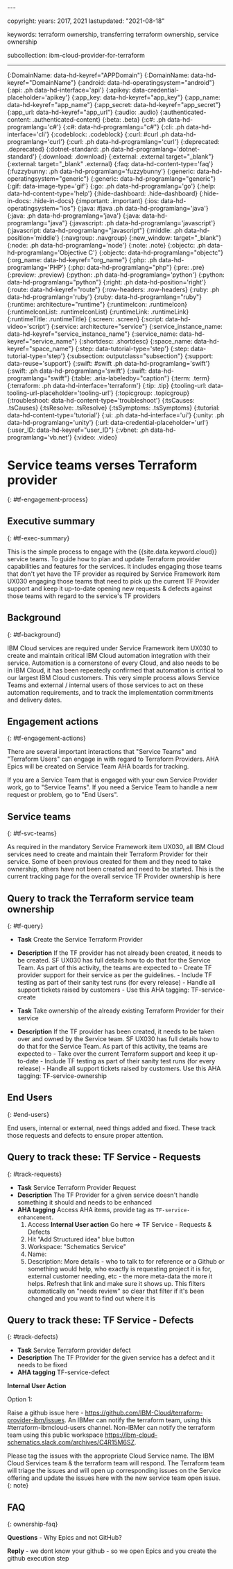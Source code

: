 <staging>
---

copyright:
  years: 2017, 2021
lastupdated: "2021-08-18"

keywords: terraform ownership, transferring terraform ownership, service ownership

subcollection: ibm-cloud-provider-for-terraform

---

{:DomainName: data-hd-keyref="APPDomain"}
{:DomainName: data-hd-keyref="DomainName"}
{:android: data-hd-operatingsystem="android"}
{:api: .ph data-hd-interface='api'}
{:apikey: data-credential-placeholder='apikey'}
{:app_key: data-hd-keyref="app_key"}
{:app_name: data-hd-keyref="app_name"}
{:app_secret: data-hd-keyref="app_secret"}
{:app_url: data-hd-keyref="app_url"}
{:audio: .audio}
{:authenticated-content: .authenticated-content}
{:beta: .beta}
{:c#: .ph data-hd-programlang='c#'}
{:c#: data-hd-programlang="c#"}
{:cli: .ph data-hd-interface='cli'}
{:codeblock: .codeblock}
{:curl: #curl .ph data-hd-programlang='curl'}
{:curl: .ph data-hd-programlang='curl'}
{:deprecated: .deprecated}
{:dotnet-standard: .ph data-hd-programlang='dotnet-standard'}
{:download: .download}
{:external: .external target="_blank"}
{:external: target="_blank" .external}
{:faq: data-hd-content-type='faq'}
{:fuzzybunny: .ph data-hd-programlang='fuzzybunny'}
{:generic: data-hd-operatingsystem="generic"}
{:generic: data-hd-programlang="generic"}
{:gif: data-image-type='gif'}
{:go: .ph data-hd-programlang='go'}
{:help: data-hd-content-type='help'}
{:hide-dashboard: .hide-dashboard}
{:hide-in-docs: .hide-in-docs}
{:important: .important}
{:ios: data-hd-operatingsystem="ios"}
{:java: #java .ph data-hd-programlang='java'}
{:java: .ph data-hd-programlang='java'}
{:java: data-hd-programlang="java"}
{:javascript: .ph data-hd-programlang='javascript'}
{:javascript: data-hd-programlang="javascript"}
{:middle: .ph data-hd-position='middle'}
{:navgroup: .navgroup}
{:new_window: target="_blank"}
{:node: .ph data-hd-programlang='node'}
{:note: .note}
{:objectc: .ph data-hd-programlang='Objective C'}
{:objectc: data-hd-programlang="objectc"}
{:org_name: data-hd-keyref="org_name"}
{:php: .ph data-hd-programlang='PHP'}
{:php: data-hd-programlang="php"}
{:pre: .pre}
{:preview: .preview}
{:python: .ph data-hd-programlang='python'}
{:python: data-hd-programlang="python"}
{:right: .ph data-hd-position='right'}
{:route: data-hd-keyref="route"}
{:row-headers: .row-headers}
{:ruby: .ph data-hd-programlang='ruby'}
{:ruby: data-hd-programlang="ruby"}
{:runtime: architecture="runtime"}
{:runtimeIcon: .runtimeIcon}
{:runtimeIconList: .runtimeIconList}
{:runtimeLink: .runtimeLink}
{:runtimeTitle: .runtimeTitle}
{:screen: .screen}
{:script: data-hd-video='script'}
{:service: architecture="service"}
{:service_instance_name: data-hd-keyref="service_instance_name"}
{:service_name: data-hd-keyref="service_name"}
{:shortdesc: .shortdesc}
{:space_name: data-hd-keyref="space_name"}
{:step: data-tutorial-type='step'}
{:step: data-tutorial-type='step'} 
{:subsection: outputclass="subsection"}
{:support: data-reuse='support'}
{:swift: #swift .ph data-hd-programlang='swift'}
{:swift: .ph data-hd-programlang='swift'}
{:swift: data-hd-programlang="swift"}
{:table: .aria-labeledby="caption"}
{:term: .term}
{:terraform: .ph data-hd-interface='terraform'}
{:tip: .tip}
{:tooling-url: data-tooling-url-placeholder='tooling-url'}
{:topicgroup: .topicgroup}
{:troubleshoot: data-hd-content-type='troubleshoot'}
{:tsCauses: .tsCauses}
{:tsResolve: .tsResolve}
{:tsSymptoms: .tsSymptoms}
{:tutorial: data-hd-content-type='tutorial'}
{:ui: .ph data-hd-interface='ui'}
{:unity: .ph data-hd-programlang='unity'}
{:url: data-credential-placeholder='url'}
{:user_ID: data-hd-keyref="user_ID"}
{:vbnet: .ph data-hd-programlang='vb.net'}
{:video: .video}


# Service teams verses Terraform provider
{: #tf-engagement-process}


## Executive summary
{: #tf-exec-summary}

This is the simple process to engage with the {{site.data.keyword.cloud}} service teams. To guide how to plan and update Terraform provider capabilities and features for the services. It includes engaging those teams that don't yet have the TF provider as required by Service Framework item UX030 engaging those teams that need to pick up the current TF Provider support and keep it up-to-date
opening new requests & defects against those teams with regard to the service's TF providers

## Background
{: #tf-background}

IBM Cloud services are required under Service Framework item UX030 to create and maintain critical IBM Cloud automation integration with their service. Automation is a cornerstone of every Cloud, and also needs to be in IBM Cloud, it has been repeatedly confirmed that automation is critical to our largest IBM Cloud customers. This very simple process allows Service Teams and external / internal users of those services to act on these automation requirements, and to track the implementation commitments and delivery dates.

## Engagement actions
{: #tf-engagement-actions}

There are several important interactions that "Service Teams" and "Terraform Users" can engage in with regard to Terraform Providers. AHA Epics will be created on Service Team AHA boards for tracking.

If you are a Service Team that is engaged with your own Service Provider work, go to "Service Teams".
If you need a Service Team to handle a new request or problem, go to "End Users".

## Service teams
{: #tf-svc-teams}

As required in the mandatory Service Framework item UX030, all IBM Cloud services need to create and maintain their Terraform Provider for their service. Some of been previous created for them and they need to take ownership, others have not been created and need to be started. This is the current tracking page for the overall service TF Provider ownership is here

## Query to track the Terraform service team ownership
{: #tf-query}

- **Task** Create the Service Terraform Provider
- **Description** If the TF provider has not already been created, it needs to be created. SF UX030 has full details how to do that for the Service Team. As part of this activity, the teams are expected to
            - Create TF provider support for their service as per the guidelines.
            - Include TF testing as part of their sanity test runs (for every release)
            - Handle all support tickets raised by customers
            - Use this AHA tagging: TF-service-create

- **Task** Take ownership of the already existing Terraform Provider for their service
- **Description** If the TF provider has been created, it needs to be taken over and owned by the Service team. SF UX030 has full details how to do that for the Service Team. As part of this activity, the teams are expected to
            - Take over the current Terraform support and keep it up-to-date
            - Include TF testing as part of their sanity test runs (for every release)
            - Handle all support tickets raised by customers. Use this AHA tagging: TF-service-ownership

## End Users
{: #end-users}

End users, internal or external, need things added and fixed. These track those requests and defects to ensure proper attention.

## Query to track these: TF Service - Requests
{: #track-requests}

- **Task** Service Terraform Provider Request
- **Description** The TF Provider for a given service doesn't handle something it should and needs to be enhanced
- **AHA tagging** Access AHA items, provide tag as `TF-service-enhancement`.
    1. Access **Internal User action** Go here => TF Service - Requests & Defects
    2. Hit "Add Structured idea" blue button
    3. Workspace: "Schematics Service" 
    4. Name: <Brief information>
    5. Description: More details - who to talk to for reference or a Github or something would help, who exactly is requesting project it is for, external customer needing, etc - the more meta-data the more it helps. Refresh that link and make sure it shows up. This filters automatically on "needs review" so clear that filter if it's been changed and you want to find out where it is

## Query to track these: TF Service - Defects
{: #track-defects}

- **Task** Service Terraform provider defect
- **Description** The TF Provider for the given service has a defect and it needs to be fixed
- **AHA tagging** TF-service-defect

**Internal User Action**

Option 1: 

Raise a github issue here - https://github.com/IBM-Cloud/terraform-provider-ibm/issues. An IBMer can notify the terraform team, using this #terraform-ibmcloud-users channel. Non-IBMer can notify the terraform team using this public workspace https://ibm-cloud-schematics.slack.com/archives/C4R15M6SZ.

Please tag the issues with the appropriate Cloud Service name. The IBM Cloud Services team & the terraform team will respond.
The Terraform team will triage the issues and will open up corresponding issues on the Service offering and update the issues here with the new service team open issue.
{: note}

## FAQ
{: ownership-faq}

**Questions** - Why Epics and not GitHub?

**Reply** - we dont know your github - so we open Epics and you create the github execution step